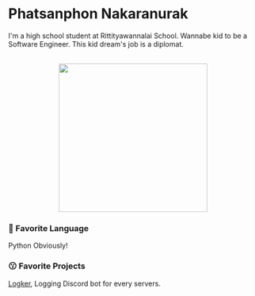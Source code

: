 # Phatsanphon Nakaranurak
I'm a high school student at Rittityawannalai School. Wannabe kid to be a Software Engineer. This kid dream's job is a diplomat.
<br>
<br><p  align="center">
  <img  width =300 src="https://i.pinimg.com/originals/50/1a/f8/501af8237381920bd90e4f6cfb1ec55f.gif">
</p>


### 🤖 Favorite Language
Python Obviously!

### 😗 Favorite Projects
[Logker](https://github.com/ssuniie/Logker), Logging Discord bot for every servers.
